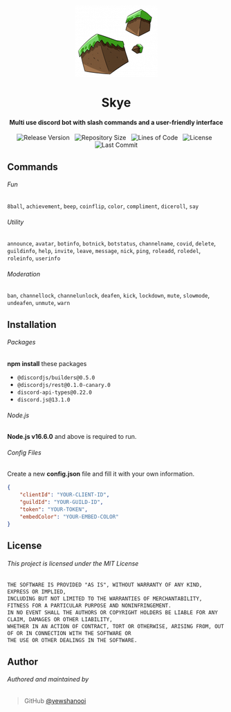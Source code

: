 <p align="center">
    <img src=".github/readme_icon.png" width="190" height="165"/>
</p>

<h1 align="center">
    Skye
    <br>
</h1>

<h4 align="center">Multi use discord bot with slash commands and a user-friendly interface</h4>

<p align="center">
        <img alt="Release Version" src="https://img.shields.io/github/v/release/yewshanooi/skye?include_prereleases&style=flat-square">
    </a>
    &nbsp;
  	    <img alt="Repository Size" src="https://img.shields.io/github/repo-size/yewshanooi/skye?style=flat-square">
    </a>
    &nbsp;
        <img alt="Lines of Code" src="https://img.shields.io/tokei/lines/github/yewshanooi/skye?style=flat-square">
    </a>
    &nbsp;
        <img alt="License" src="https://img.shields.io/github/license/yewshanooi/skye?style=flat-square">
    </a>
    &nbsp;
        <img alt="Last Commit" src="https://img.shields.io/github/last-commit/yewshanooi/skye?style=flat-square">
    </a>
</p>

## Commands
###### Fun
`8ball`, `achievement`, `beep`, `coinflip`, `color`, `compliment`, `diceroll`, `say`

###### Utility 
`announce`, `avatar`, `botinfo`, `botnick`, `botstatus`, `channelname`, `covid`, `delete`, `guildinfo`, `help`, `invite`, `leave`, `message`, `nick`, `ping`, `roleadd`, `roledel`, `roleinfo`, `userinfo`

###### Moderation
`ban`, `channellock`, `channelunlock`, `deafen`, `kick`, `lockdown`, `mute`, `slowmode`, `undeafen`, `unmute`, `warn`

## Installation
###### Packages
**npm install** these packages
* `@discordjs/builders@0.5.0`
* `@discordjs/rest@0.1.0-canary.0`
* `discord-api-types@0.22.0`
* `discord.js@13.1.0`

###### Node.js
**Node.js v16.6.0** and above is required to run.

###### Config Files
Create a new **config.json** file and fill it with your own information.
```json
{
	"clientId": "YOUR-CLIENT-ID",
	"guildId": "YOUR-GUILD-ID",
	"token": "YOUR-TOKEN",
	"embedColor": "YOUR-EMBED-COLOR"
}
```

## License
###### This project is licensed under the MIT License
```
THE SOFTWARE IS PROVIDED "AS IS", WITHOUT WARRANTY OF ANY KIND, EXPRESS OR IMPLIED, 
INCLUDING BUT NOT LIMITED TO THE WARRANTIES OF MERCHANTABILITY, FITNESS FOR A PARTICULAR PURPOSE AND NONINFRINGEMENT. 
IN NO EVENT SHALL THE AUTHORS OR COPYRIGHT HOLDERS BE LIABLE FOR ANY CLAIM, DAMAGES OR OTHER LIABILITY, 
WHETHER IN AN ACTION OF CONTRACT, TORT OR OTHERWISE, ARISING FROM, OUT OF OR IN CONNECTION WITH THE SOFTWARE OR 
THE USE OR OTHER DEALINGS IN THE SOFTWARE.
```

## Author
###### Authored and maintained by
> GitHub [@yewshanooi](https://github.com/yewshanooi)